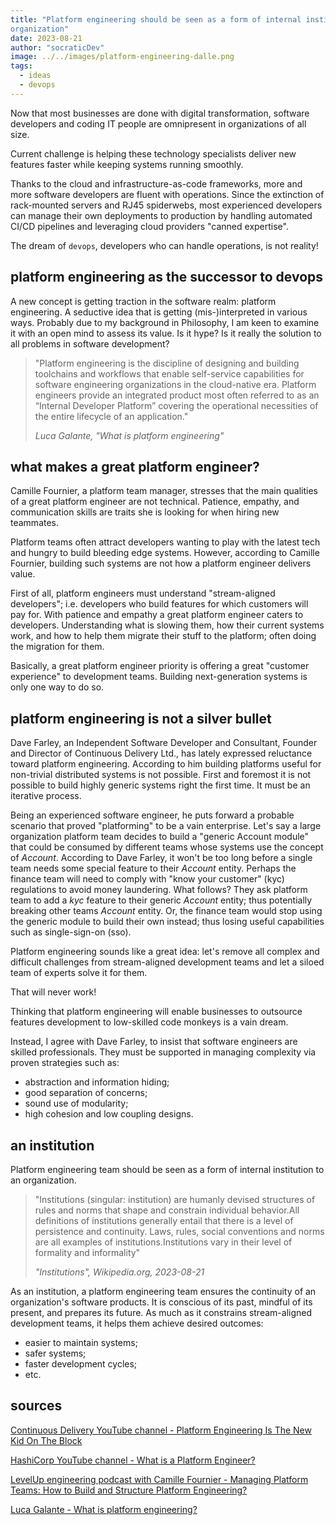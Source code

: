 ```yaml
---
title: "Platform engineering should be seen as a form of internal institution to your
organization"
date: 2023-08-21
author: "socraticDev"
image: ../../images/platform-engineering-dalle.png
tags:
  - ideas
  - devops  
---
```


Now that most businesses are done with digital transformation, software
developers and coding IT people are omnipresent in organizations of all size.

Current challenge is helping these technology specialists deliver new features
faster while keeping systems running smoothly.

Thanks to the cloud and infrastructure-as-code frameworks, more and more software developers are fluent with
operations. Since the extinction of rack-mounted servers and RJ45 spiderwebs,
most experienced developers can manage their own deployments to production by
handling automated CI/CD pipelines and leveraging cloud providers "canned
expertise".

The dream of `devops`, developers who can handle operations, is not reality!

## platform engineering as the successor to devops

A new concept is getting traction in the software realm: platform
engineering. A seductive idea that is getting (mis-)interpreted in
various ways. Probably due to my background in Philosophy, I am keen to examine
it with an open mind to assess its value. Is it hype? Is it really the solution
to all problems in software development?

> "Platform engineering is the discipline of designing and building toolchains
> and workflows that enable self-service capabilities for software engineering
> organizations in the cloud-native era. Platform engineers provide an
> integrated product most often referred to as an “Internal Developer Platform”
> covering the operational necessities of the entire lifecycle of an
> application."
>
> <cite>Luca Galante, "What is platform engineering"</cite>

## what makes a great platform engineer?

Camille Fournier, a platform team manager, stresses that the main qualities of
a great platform engineer are not technical. Patience, empathy, and
communication skills are traits she is looking for when hiring new teammates.

Platform teams often attract developers wanting to play with the latest tech
and hungry to build bleeding edge systems. However, according to Camille
Fournier, building such systems are not how a platform engineer delivers value.

First of all, platform engineers must understand "stream-aligned developers";
i.e. developers who build features for which customers will pay for. With
patience and empathy a great platform engineer caters to developers.
Understanding what is slowing them, how their current systems work, and how to
help them migrate their stuff to the platform; often doing the migration for
them.

Basically, a great platform engineer priority is offering a great "customer
experience" to development teams. Building next-generation systems is only one
way to do so.

## platform engineering is not a silver bullet

Dave Farley, an Independent Software Developer and Consultant, Founder and
Director of Continuous Delivery Ltd., has lately expressed reluctance toward
platform engineering. According to him building platforms useful for
non-trivial distributed systems is not possible. First and foremost it is not
possible to build highly generic systems right the first time. It must be an
iterative process.

Being an experienced software engineer, he puts forward a probable scenario that
proved "platforming" to be a vain enterprise. Let's say a large organization
platform team decides to build a "generic Account module" that could be consumed
by different teams whose systems use the concept of _Account_. According to
Dave Farley, it won't be too long before a single team needs some special
feature to their _Account_ entity. Perhaps the finance team will need to comply
with "know your customer" (kyc) regulations to avoid money laundering. What
follows? They ask platform team to add a _kyc_ feature to their generic
_Account_ entity; thus potentially breaking other teams _Account_ entity. Or,
the finance team would stop using the generic module to build their own
instead; thus losing useful capabilities such as single-sign-on (sso).

Platform engineering sounds like a great idea: let's remove all complex and
difficult challenges from stream-aligned development teams and let a siloed
team of experts solve it for them.

That will never work!

Thinking that platform engineering will enable businesses to outsource features
development to low-skilled code monkeys is a vain dream.

Instead, I agree with Dave Farley, to insist that software engineers are
skilled professionals. They must be supported in managing complexity via proven strategies such
as:

- abstraction and information hiding;
- good separation of concerns;
- sound use of modularity;
- high cohesion and low coupling designs.

## an institution

Platform engineering team should be seen as a form of internal institution to an
organization.

> "Institutions (singular: institution) are humanly devised structures of rules
> and norms that shape and constrain individual behavior.All definitions of
> institutions generally entail that there is a level of persistence and
> continuity. Laws, rules, social conventions and norms are all examples of
> institutions.Institutions vary in their level of formality and
> informality"
> 
> <cite>"Institutions", _Wikipedia.org_, 2023-08-21</cite>

As an institution, a platform engineering team ensures the continuity of an
organization's software products. It is conscious of its past, mindful of its
present, and prepares its future. As much as it constrains stream-aligned
development teams, it helps them achieve desired outcomes:

- easier to maintain systems;
- safer systems;
- faster development cycles;
- etc.

## sources

[Continuous Delivery YouTube channel - Platform Engineering Is The New Kid On
The Block](https://youtu.be/wXyNHngEN-s)

[HashiCorp YouTube channel - What is a Platform
Engineer?](https://youtu.be/q6vbxk3hq-o)

[LevelUp engineering podcast with Camille Fournier - Managing Platform Teams:
How to Build and Structure Platform Engineering?](https://youtu.be/jjwrIra7Dx4)

[Luca Galante - What is platform engineering?](https://platformengineering.org/blog/what-is-platform-engineering)
